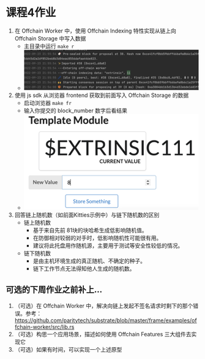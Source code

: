 # 课程4作业

1. 在 Offchain Worker 中，使用 Offchain Indexing 特性实现从链上向 Offchain Storage 中写入数据
    - 主目录中运行 `make r`
    - ![作业1](./docs/task1.png)
2. 使用 js sdk 从浏览器 frontend 获取到前面写入 Offchain Storage 的数据
    - 启动浏览器 `make fr`
    - 输入你提交的 block_number 数字后看结果
    - ![作业1](./docs/task2.png)
3. 回答链上随机数（如前面Kitties示例中）与链下随机数的区别
    - 链上随机数
        - 基于来自先前 81块的块哈希生成低影响随机值。
        - 在防御相对较弱的对手时，低影响随机性可能很有用。
        - 建议将此托盘用作随机源，主要用于测试等安全性较低的情况。
    - 链下随机数
        - 是由主机环境生成的真正随机、不确定的种子。
        - 链下工作节点无法得知他人生成的随机数。

## 可选的下周作业之前补上...

1. （可选）在 Offchain Worker
   中，解决向链上发起不签名请求时剩下的那个错误。参考：https://github.com/paritytech/substrate/blob/master/frame/examples/offchain-worker/src/lib.rs
2. （可选）构思一个应用场景，描述如何使用 Offchain Features 三大组件去实现它
3. （可选）如果有时间，可以实现一个上述原型